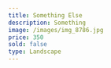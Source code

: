```yaml
---
title: Something Else
description: Something
image: /images/img_8786.jpg
price: 350
sold: false
type: Landscape
---
```

